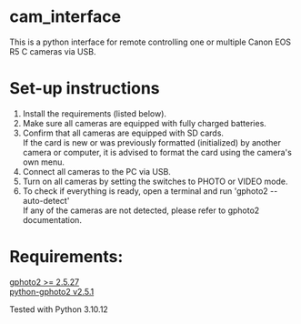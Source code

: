 # cam_interface
This is a python interface for remote controlling one or multiple Canon EOS R5 C cameras via USB.

# Set-up instructions
1. Install the requirements (listed below).
2. Make sure all cameras are equipped with fully charged batteries.
3. Confirm that all cameras are equipped with SD cards.\
If the card is new or was previously formatted (initialized) by another camera or computer, it is advised to format the card using the camera's own menu. 
5. Connect all cameras to the PC via USB.
6. Turn on all cameras by setting the switches to PHOTO or VIDEO mode.
7. To check if everything is ready, open a terminal and run 'gphoto2 --auto-detect'\
If any of the cameras are not detected, please refer to gphoto2 documentation. 

# Requirements:
[gphoto2 >= 2.5.27](http://www.gphoto.org/doc/manual/index.html)\
[python-gphoto2 v2.5.1](https://github.com/jim-easterbrook/python-gphoto2)

Tested with Python 3.10.12
